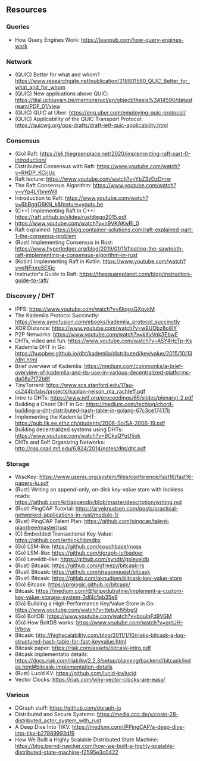 ## Resources

### Queries

* How Query Engines Work: https://leanpub.com/how-query-engines-work

### Network

* (QUIC) Better for what and whom? https://www.researchgate.net/publication/318801580_QUIC_Better_for_what_and_for_whom
* (QUIC) New applications above QUIC: https://dial.uclouvain.be/memoire/ucl/en/object/thesis%3A14590/datastream/PDF_01/view
* (QUIC) QUIC at Uber: https://eng.uber.com/employing-quic-protocol/
* (QUIC) Applicability of the QUIC Transport Protocol: https://quicwg.org/ops-drafts/draft-ietf-quic-applicability.html

### Consensus

* (Go) Raft: https://eli.thegreenplace.net/2020/implementing-raft-part-0-introduction/
* Distributed Consensus with Raft: https://www.youtube.com/watch?v=RHDP_KCrjUc
* Raft lecture: https://www.youtube.com/watch?v=YbZ3zDzDnrw
* The Raft Consensus Algorithm: https://www.youtube.com/watch?v=vYp4LYbnnW8
* Introduction to Raft: https://www.youtube.com/watch?v=6bBggO6KN_k&feature=youtu.be
* (C++) Implementing Raft in C++: https://raft.github.io/slides/rustdiego2015.pdf
* https://www.youtube.com/watch?v=n9VKAKwBj_0
* Raft explained: https://blog.container-solutions.com/raft-explained-part-1-the-consenus-problem
* (Rust) Implementing Consensus in Rust: https://www.hyperledger.org/blog/2019/01/11/floating-the-sawtooth-raft-implementing-a-consensus-algorithm-in-rust
* (Kotlin) Implementing Raft in Kotlin: https://www.youtube.com/watch?v=pNFmreSEXic
* Instructor's Guide to Raft: https://thesquareplanet.com/blog/instructors-guide-to-raft/

### Discovery / DHT

* IPFS: https://www.youtube.com/watch?v=6kqgsGXpykM
* The Kademlia Protocol Succinctly: https://www.syncfusion.com/ebooks/kademlia_protocol_succinctly
* XOR Distance: https://www.youtube.com/watch?v=w9UObz8o8lY
* P2P Networks: https://www.youtube.com/watch?v=kXyVqk3EbwE
* DHTs, video and fun: https://www.youtube.com/watch?v=A5Y4HcTp-Ks
* Kademlia DHT in Go: https://husobee.github.io/dht/kademlia/distributed/key/value/2015/10/13/dht.html
* Brief overview of Kademlia: https://medium.com/coinmonks/a-brief-overview-of-kademlia-and-its-use-in-various-decentralized-platforms-da08a7f72b8f
* TinyTorrent: https://www.scs.stanford.edu/17au-cs244b/labs/projects/kaplan-nelson_ma_rachleff.pdf
* Intro to DHTs: https://www.ietf.org/proceedings/65/slides/plenaryt-2.pdf
* Building a Chord DHT in Go: https://medium.com/techlog/chord-building-a-dht-distributed-hash-table-in-golang-67c3ce17417b
* Implementing the Kademlia DHT: https://pub.tik.ee.ethz.ch/students/2006-So/SA-2006-19.pdf
* Building decentralized systems using DHTs: https://www.youtube.com/watch?v=BCksQYqU5ok
* DHTs and Self Organizing Networks: http://css.csail.mit.edu/6.824/2014/notes/dht/dht.pdf

### Storage

* WiscKey: https://www.usenix.org/system/files/conference/fast16/fast16-papers-lu.pdf
* (Rust) Writing an append-only, on-disk key-value store with lockless reads: https://github.com/krl/appendix/blob/master/description/writing.md
* (Rust) PingCAP Tutorial: https://arveknudsen.com/posts/practical-networked-applications-in-rust/module-1/
* (Rust) PingCAP Talent Plan: https://github.com/pingcap/talent-plan/tree/master/rust
* (C) Embedded Transactional Key-Value: https://github.com/erthink/libmdbx
* (Go) LSM-like: https://github.com/couchbase/moss
* (Go) LSM-like: https://github.com/dgraph-io/badger
* (Go) Leveldb-like: https://github.com/syndtr/goleveldb
* (Rust) Bitcask: https://github.com/gfreezy/bitcask-rs
* (Rust) Bitcask: https://github.com/dragonquest/bitcask
* (Rust) Bitcask: https://gitlab.com/aknudsen/bitcask-key-value-store
* (Go) Bitcask: https://prologic.github.io/bitcask/
* Bitcask: https://medium.com/@felipedutratine/implement-a-custom-key-value-storage-system-3df4c1eb35e9
* (Go) Building a High-Performance Key/Value Store in Go: https://www.youtube.com/watch?v=ttebJcN5bgQ
* (Go) BoltDB: https://www.youtube.com/watch?v=bouIpFd9VGM
* (Go) How BoltDB works: https://www.youtube.com/watch?v=ordJH-IVbow
* Bitcask: http://highscalability.com/blog/2011/1/10/riaks-bitcask-a-log-structured-hash-table-for-fast-keyvalue.html
* Bitcask paper: https://riak.com/assets/bitcask-intro.pdf
* Bitcask implementatio details: https://docs.riak.com/riak/kv/2.2.3/setup/planning/backend/bitcask/index.html#bitcask-implementation-details
* (Rust) Lucid KV: https://github.com/lucid-kv/lucid
* Vector Clocks: https://riak.com/why-vector-clocks-are-easy/

### Various

* DGraph stuff: https://github.com/dgraph-io
* Distributed and Secure Systems: https://media.ccc.de/v/cosin-28-distributed_actor_system_with_rust
* A Deep Dive Into TiKV: https://medium.com/@PingCAP/a-deep-dive-into-tikv-b27989993d19
* How We Built a Highly Scalable Distributed State Machine: https://blog.bernd-ruecker.com/how-we-built-a-highly-scalable-distributed-state-machine-f2595e3c0422
